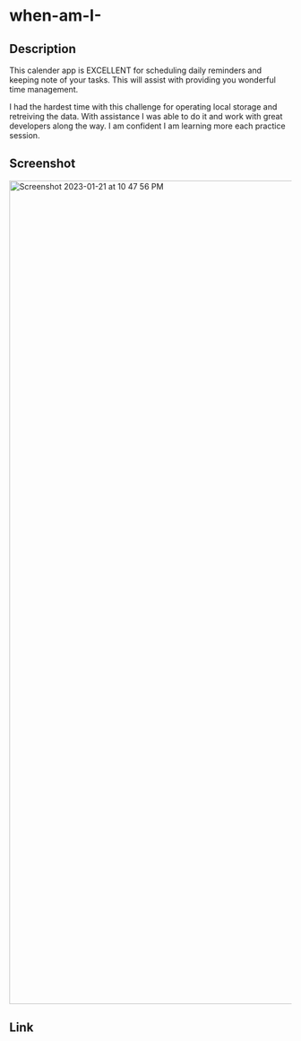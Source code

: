 # when-am-I-

## Description

This calender app is EXCELLENT for scheduling daily reminders and keeping note of your tasks. This will assist with providing you wonderful time management.

I had the hardest time with this challenge for operating local storage and retreiving the data. With assistance I was able to do it and work with great developers along the way. I am confident I am learning more each practice session.


## Screenshot
<img width="1467" alt="Screenshot 2023-01-21 at 10 47 56 PM" src="https://user-images.githubusercontent.com/118412985/213901156-4f81875c-16fb-4b27-b5b8-f6d3f9912300.png">

## Link
